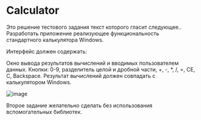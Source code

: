 # Calculator
Это решение тестового задания текст которого гласит следующее..
Разработать приложение реализующее функциональность стандартного калькулятора Windows.

Интерфейс должен содержать:

Окно вывода результатов вычислений и вводимых пользователем данных.
Кнопки: 0-9, разделитель целой и дробной части, +, -, *, /, =, CE, C, Backspace.
Результат вычислений должен совпадать с калькулятором Windows.

![image](https://github.com/user-attachments/assets/2870dda7-f3e6-42f7-a74a-6ca0738461ba)


Второе задание желательно сделать без использования вспомогательных библиотек.

 
